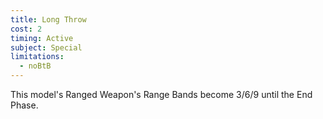 ```yaml
---
title: Long Throw
cost: 2
timing: Active
subject: Special
limitations:
  - noBtB
---
```

This model's Ranged Weapon's Range Bands become 3/6/9 until the End Phase.